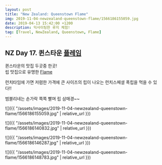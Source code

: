 ```yaml
---
layout: post
title: "New Zealand: Queenstown Flame"
img: 2019-11-04-newzealand-queenstown-flame/1566186155059.jpg
date: 2019-04-13 15:42:00 +1200
description: 익사이팅한 루지 체험!
tag: [Travel, NewZealand, Queenstown, Flame]
---
```


## NZ Day 17. 퀸스타운 [플레임](https://www.flamegrill.co.nz/)

퀸스타운의 맛집 두곳중 한곳!  
립 맛집으로 유명한 [Flame](https://www.flamegrill.co.nz/)  

런치타임에 가면 저렴한 가격에 큰 사이즈의 립이 나오는 런치스페셜 폭립을 먹을 수 있다!!  

범블리네는 손가락 쪽쪽 빨며 립 삼매경~~

![]({{ "/assets/images/2019-11-04-newzealand-queenstown-flame/1566186155059.jpg" | relative_url }})

![]({{ "/assets/images/2019-11-04-newzealand-queenstown-flame/1566186140832.jpg" | relative_url }})

![]({{ "/assets/images/2019-11-04-newzealand-queenstown-flame/1566186146287.jpg" | relative_url }})

![]({{ "/assets/images/2019-11-04-newzealand-queenstown-flame/1566186148783.jpg" | relative_url }})

